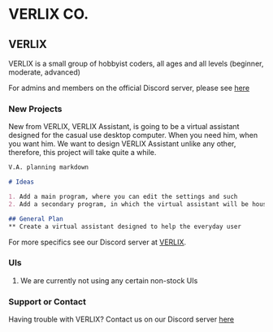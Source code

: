 # VERLIX CO.

## VERLIX

VERLIX is a small group of hobbyist coders, all ages and all levels (beginner, moderate, advanced)

For admins and members on the official Discord server, please see [here](bit64.net)

### New Projects
New from VERLIX, VERLIX Assistant, is going to be a virtual assistant designed for the casual use desktop computer. When you need him, when you want him. We want to design VERLIX Assistant unlike any other, therefore, this project will take quite a while.

```markdown
V.A. planning markdown

# Ideas

1. Add a main program, where you can edit the settings and such
2. Add a secondary program, in which the virtual assistant will be housed

## General Plan
** Create a virtual assistant designed to help the everyday user
```

For more specifics see our Discord server at [VERLIX](https://guides.github.com/features/mastering-markdown/).

### UIs

1. We are currently not using any certain non-stock UIs

### Support or Contact

Having trouble with VERLIX? Contact us on our Discord server [here](www.discord.com)
